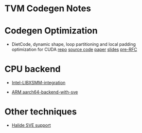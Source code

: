 # TVM Codegen Notes



# Codegen Optimization

* DietCode, dynamic shape, loop partitioning and local padding optimization for CUDA [repo](https://github.com/UofT-EcoSystem/DietCode) [source code](https://github.com/UofT-EcoSystem/tvm/tree/4a7edcf19382d93908f2226b226bb58f18d4e1fb#local-padding) [paper](https://assets.amazon.science/14/33/43345d8142d8936ec591f5600aa5/dietcode-automatic-optimization-for-dynamic-tensor-programs.pdf) [slides](https://mlsys.org/media/mlsys-2022/Slides/2175.pdf) [pre-RFC](https://discuss.tvm.apache.org/t/rfc-dietcode-an-auto-scheduler-for-dynamic-tensor-programs/12757)


# CPU backend

* [Intel-LIBXSMM-integration](https://github.com/apache/tvm-rfcs/blob/main/rfcs/0046-Intel-LIBXSMM-integration.md)

* [ARM aarch64-backend-with-sve](https://github.com/apache/tvm-rfcs/blob/main/rfcs/0094-aarch64-backend-with-sve.md)

# Other techniques

* [Halide SVE support](https://github.com/halide/Halide/pull/6781)

